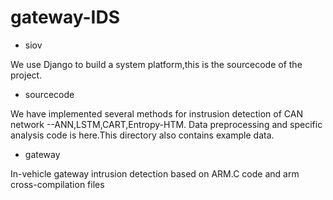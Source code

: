 # gateway-IDS


- siov

We use Django to build a system platform,this is the sourcecode of the project.

- sourcecode

We have implemented several methods for instrusion detection of CAN network --ANN,LSTM,CART,Entropy-HTM.
Data preprocessing and specific analysis code is here.This directory also contains example data.

- gateway

In-vehicle gateway intrusion detection based on ARM.C code and arm cross-compilation files

